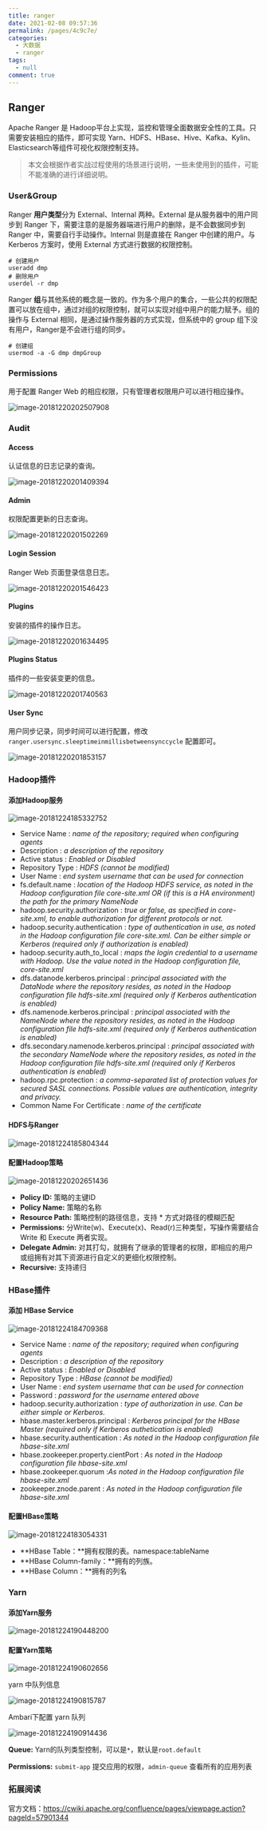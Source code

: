 ```yaml
---
title: ranger
date: 2021-02-08 09:57:36
permalink: /pages/4c9c7e/
categories: 
  - 大数据
  - ranger
tags: 
  - null
comment: true
---
```

## Ranger

Apache Ranger 是 Hadoop平台上实现，监控和管理全面数据安全性的工具。只需要安装相应的插件，即可实现 Yarn、HDFS、HBase、Hive、Kafka、Kylin、Elasticsearch等组件可视化权限控制支持。

> 本文会根据作者实战过程使用的场景进行说明，一些未使用到的插件，可能不能准确的进行详细说明。

### User&Group

Ranger **用户类型**分为 External、Internal 两种。External 是从服务器中的用户同步到 Ranger 下，需要注意的是服务器端进行用户的删除，是不会数据同步到 Ranger 中，需要自行手动操作。Internal 则是直接在 Ranger 中创建的用户。与 Kerberos 方案时，使用 External 方式进行数据的权限控制。

```shell
# 创建用户
useradd dmp
# 删除用户
userdel -r dmp
```

Ranger **组**与其他系统的概念是一致的。作为多个用户的集合，一些公共的权限配置可以放在组中，通过对组的权限控制，就可以实现对组中用户的能力赋予。组的操作与 External 相同，是通过操作服务器的方式实现，但系统中的 group 组下没有用户，Ranger是不会进行组的同步。

```shell
# 创建组
usermod -a -G dmp dmpGroup
```

### Permissions

用于配置 Ranger Web 的相应权限，只有管理者权限用户可以进行相应操作。 

![image-20181220202507908](assets/image-20181220202507908-5308707.png)

### Audit

#### Access

认证信息的日志记录的查询。

![image-20181220201409394](assets/image-20181220201409394-5308049.png)

#### Admin

权限配置更新的日志查询。

![image-20181220201502269](assets/image-20181220201502269-5308102.png)

#### Login Session

Ranger Web 页面登录信息日志。

![image-20181220201546423](assets/image-20181220201546423-5308146.png)

#### Plugins

安装的插件的操作日志。

![image-20181220201634495](assets/image-20181220201634495-5308194.png)

#### Plugins Status

插件的一些安装变更的信息。

![image-20181220201740563](assets/image-20181220201740563-5308260.png)

#### User Sync

用户同步记录，同步时间可以进行配置，修改`ranger.usersync.sleeptimeinmillisbetweensynccycle` 配置即可。

![image-20181220201853157](assets/image-20181220201853157-5308333.png)

### Hadoop插件

#### 添加Hadoop服务

![image-20181224185332752](assets/image-20181224185332752-5648812.png)

- Service Name : *name of the repository; required when configuring agents*
- Description : *a description of the repository*
- Active status : *Enabled or Disabled*
- Repository Type : *HDFS (cannot be modified)*
- User Name : *end system username that can be used for connection*
- fs.default.name : *location of the Hadoop HDFS service, as noted in the Hadoop configuration file core-site.xml OR (if this is a HA environment) the path for the primary NameNode*
- hadoop.security.authorization : *true or false, as specified in core-site.xml, to enable authorization for different protocols or not.*
- hadoop.security.authentication : *type of authentication in use, as noted in the Hadoop configuration file core-site.xml. Can be either simple or Kerberos (required only if authorization is enabled)*
- hadoop.security.auth_to_local : *maps the login  credential to a username with Hadoop. Use  the value noted in the Hadoop configuration file, core-site.xml*
- dfs.datanode.kerberos.principal : *principal associated with the DataNode where the repository resides, as noted in the Hadoop configuration file hdfs-site.xml (required only if Kerberos authentication is enabled)*
- dfs.namenode.kerberos.principal : *principal associated with the NameNode where the repository resides, as noted in the Hadoop configuration file hdfs-site.xml (required only if Kerberos authentication is enabled)*
- dfs.secondary.namenode.kerberos.principal : *principal associated with the secondary NameNode where the repository resides, as noted in the Hadoop configuration file hdfs-site.xml  (required only if Kerberos authentication is enabled)*
- hadoop.rpc.protection : *a comma-separated list of protection values for secured SASL connections. Possible values are authentication, integrity and privacy.* 
- Common Name For Certificate : *name of the certificate*

#### HDFS与Ranger

![image-20181224185804344](assets/image-20181224185804344-5649084.png)

#### 配置Hadoop策略

![image-20181220202651436](assets/image-20181220202651436-5308811.png)

- **Policy ID:** 策略的主键ID
- **Policy Name:** 策略的名称
- **Resource Path:** 策略控制的路径信息，支持 * 方式对路径的模糊匹配
- **Permissions:** 分Write(w)、Execute(x)、Read(r)三种类型，写操作需要结合 Write 和 Execute 两者实现。
- **Delegate Admin:** 对其打勾，就拥有了继承的管理者的权限，即相应的用户或组拥有对其下资源进行自定义的更细化权限控制。
- **Recursive:** 支持递归

### HBase插件

#### 添加 HBase Service

![image-20181224184709368](assets/image-20181224184709368-5648429.png)

- Service Name : *name of the repository; required when configuring agents*
- Description : *a description of the repository*
- Active status : *Enabled or Disabled*
- Repository Type : *HBase (cannot be modified)*
- User Name : *end system username that can be used for connection*
- Password : *password for the username entered above*
- hadoop.security.authorization : *type of authorization in use. Can be either simple or Kerberos.*
- hbase.master.kerberos.principal : *Kerberos principal for the HBase Master (required only if Kerberos authetication is enabled)*
- hbase.security.authentication : *As noted in the Hadoop configuration file hbase-site.xml*
- hbase.zookeeper.property.cientPort : *As noted in the Hadoop configuration file hbase-site.xml*
- hbase.zookeeper.quorum :*As noted in the Hadoop configuration file hbase-site.xml*
- zookeeper.znode.parent : *As noted in the Hadoop configuration file hbase-site.xml*

#### 配置HBase策略

![image-20181224183054331](assets/image-20181224183054331-5647454.png)

- **HBase Table：**拥有权限的表。namespace:tableName
- **HBase Column-family：**拥有的列族。
- **HBase Column：**拥有的列名

### Yarn

#### 添加Yarn服务

![image-20181224190448200](assets/image-20181224190448200-5649488.png)

#### 配置Yarn策略

![image-20181224190602656](assets/image-20181224190602656-5649562.png)

yarn 中队列信息

![image-20181224190815787](assets/image-20181224190815787-5649695.png)

Ambari下配置 yarn 队列

![image-20181224190914436](assets/image-20181224190914436-5649754.png)

**Queue:** Yarn的队列类型控制，可以是`*`，默认是`root.default`

**Permissions:** `submit-app` 提交应用的权限，`admin-queue` 查看所有的应用列表

### 拓展阅读

官方文档：https://cwiki.apache.org/confluence/pages/viewpage.action?pageId=57901344